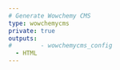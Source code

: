 ```yaml
---
# Generate Wowchemy CMS
type: wowchemycms
private: true
outputs:
#        - wowchemycms_config
  - HTML
---
```

